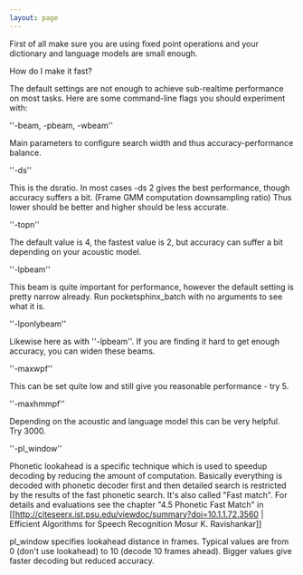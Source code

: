 ```yaml
---
layout: page 
---
```

First of all make sure you are using fixed point operations and your dictionary 
and language models are small enough.

How do I make it fast?


The default settings are not enough to achieve sub-realtime performance on most 
tasks. Here are some command-line flags you should experiment with:

''-beam, -pbeam, -wbeam''

Main parameters to configure search width and thus accuracy-performance balance.

''-ds''

This is the dsratio. In most cases -ds 2 gives the best performance, though 
accuracy suffers a bit. (Frame GMM computation downsampling ratio) 
Thus lower should be better and higher should be less accurate.

''-topn''

The default value is 4, the fastest value is 2, but accuracy can suffer a bit 
depending on your acoustic model.

''-lpbeam''

This beam is quite important for performance, however the default setting is 
pretty narrow already.  Run pocketsphinx_batch with no arguments to see what it 
is.

''-lponlybeam''

Likewise here as with ''-lpbeam''.  If you are finding it hard to get enough 
accuracy, you can widen these beams.

''-maxwpf''

This can be set quite low and still give you reasonable performance - try 5.

''-maxhmmpf''

Depending on the acoustic and language model this can be very helpful.  Try 
3000.

''-pl_window''

Phonetic lookahead is a specific technique which is used to speedup decoding by 
reducing the amount of computation. Basically everything is decoded with 
phonetic decoder first and then detailed search is restricted by the results of 
the fast phonetic search. It's also called "Fast match". For details and 
evaluations see the chapter "4.5 Phonetic Fast Match" in 
[[http://citeseerx.ist.psu.edu/viewdoc/summary?doi=10.1.1.72.3560 | Efficient
Algorithms for Speech Recognition Mosur K. Ravishankar]]

pl_window specifies lookahead distance in frames. Typical values are from 0 
(don't use lookahead) to 10 (decode 10 frames ahead). Bigger values give faster 
decoding but reduced accuracy.
